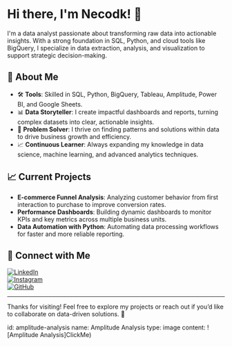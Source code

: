 # Hi there, I'm Necodk! 👋

I'm a data analyst passionate about transforming raw data into actionable insights. With a strong foundation in SQL, Python, and cloud tools like BigQuery, I specialize in data extraction, analysis, and visualization to support strategic decision-making.

## 🌟 About Me

- 🛠️ **Tools**: Skilled in SQL, Python, BigQuery, Tableau, Amplitude, Power BI, and Google Sheets.
- 📊 **Data Storyteller**: I create impactful dashboards and reports, turning complex datasets into clear, actionable insights.
- 🚀 **Problem Solver**: I thrive on finding patterns and solutions within data to drive business growth and efficiency.
- 📈 **Continuous Learner**: Always expanding my knowledge in data science, machine learning, and advanced analytics techniques.

## 📈 Current Projects

- **E-commerce Funnel Analysis**: Analyzing customer behavior from first interaction to purchase to improve conversion rates.
- **Performance Dashboards**: Building dynamic dashboards to monitor KPIs and key metrics across multiple business units.
- **Data Automation with Python**: Automating data processing workflows for faster and more reliable reporting.

## 🔗 Connect with Me

[![LinkedIn](https://img.shields.io/badge/LinkedIn-blue?style=for-the-badge&logo=linkedin)](https://www.linkedin.com/in/dogankaraoglu/)  
[![Instagram](https://img.shields.io/badge/Instagram-purple?style=for-the-badge&logo=instagram)](https://www.instagram.com/karaoglu.nd/)  
[![GitHub](https://img.shields.io/badge/GitHub-black?style=for-the-badge&logo=github)](https://github.com/Necodk)

---

Thanks for visiting! Feel free to explore my projects or reach out if you’d like to collaborate on data-driven solutions. 🚀


id: amplitude-analysis name: Amplitude Analysis type: image content: ![Amplitude Analysis]ClickMe)
